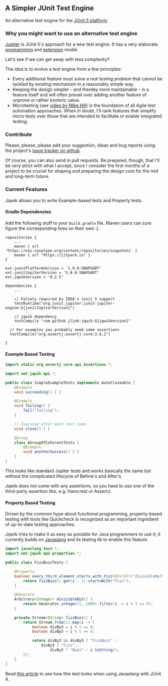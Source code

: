 ## A Simpler JUnit Test Engine

An alternative test engine for the
[JUnit 5 platform](http://junit.org/junit5/docs/current/api/org/junit/platform/engine/TestEngine.html)

### Why you might want to use an alternative test engine

[Jupiter](http://junit.org/junit5/docs/current/user-guide/) is JUnit 5's approach for a new test engine.
It has a very elaborate [programming](http://junit.org/junit5/docs/current/user-guide/#writing-tests)
and [extension](http://junit.org/junit5/docs/current/user-guide/#extensions) model.

Let's see if we can get away with less complexity?

The idea is to evolve a test engine from a few principles:

- Every additional feature must solve a _real testing problem_ that cannot be
  tackled by existing mechanism in a reasonably simple way.
- Keeping the design simpler - and thereby more maintainable - is a feature
  itself and will often prevail over adding another feature of unprove or rather
  esoteric value.
- Microtesting (see [video by Mike Hill](https://www.youtube.com/watch?v=H3LOyuqhaJA))
  is the foundation of all Agile test automation approaches. When in doubt,
  I'll rank features that simplify micro tests over those that are intended
  to facilitate or enable integrated testing.

### Contribute

Please, please, please add your suggestion, ideas and bug reports using the project's
[issue tracker on github](https://github.com/jlink/jqwik/issues).

Of course, you can also send in pull requests. Be prepared, though, that
I'll be very strict with what I accept, since I consider
the first months of a project to be crucial for shaping and preparing the design core
for the mid and long-term future.

### Current Features

Jqwik allows you to write Example-based tests and Property tests.

#### Gradle Dependencies

Add the following stuff to your `build.gradle` file.
Maven users can sure figure the corresponding lines on their own :).

```
repositories {
    ...
	maven { url 'https://oss.sonatype.org/content/repositories/snapshots' }
	maven { url "https://jitpack.io" }
}

ext.junitPlatformVersion = '1.0.0-SNAPSHOT'
ext.junitJupiterVersion = '5.0.0-SNAPSHOT'
ext.jqwikVersion = '0.2.5'

dependencies {
    ...

	// Falsely required by IDEA's Junit 5 support
	testRuntime("org.junit.jupiter:junit-jupiter-engine:${junitJupiterVersion}")

	// jqwik dependency
	testCompile "com.github.jlink:jqwik:${jqwikVersion}"

  // For examples you probably need some assertions
  testCompile("org.assertj:assertj-core:3.6.2")

}

```

#### Example Based Testing

```java
import static org.assertj.core.api.Assertions.*;

import net.jqwik.api.*;

public class SimpleExampleTests implements AutoCloseable {
	@Example
	void succeeding() { }

	@Example
	void failing() {
		fail("failing");
	}

	// Executed after each test case
	void close() { }

	@Group
	class AGroupOfCoherentTests {
		@Example
		void anotherSuccess() { }
	}
}
```
This looks like standard Jupiter tests and works basically the same but without
the complicated lifecycle of Before's and After's.

Jqwik does not come with any assertions, so you have to use one of the
third-party assertion libs, e.g. Hamcrest or AssertJ.


#### Property Based Testing

Driven by the common hype about functional programming,
property-based testing with tools like Quickcheck is recognized as an
important ingredient of  up-to-date testing approaches.

Jqwik tries to make it as easy as possible
for Java programmers to use it; it currently builds on [Javaslang](http://www.javaslang.io/)
and its testing lib to enable this feature.

```java
import javaslang.test.*;
import net.jqwik.api.properties.*;

public class FizzBuzzTests {

	@Property
	boolean every_third_element_starts_with_Fizz(@ForAll("divisibleBy3") int i) {
		return fizzBuzz().get(i - 1).startsWith("Fizz");
	}

	@Generate
	Arbitrary<Integer> divisibleBy3() {
		return Generator.integer(1, 1000).filter(i -> i % 3 == 0);
	}

	private Stream<String> fizzBuzz() {
		return Stream.from(1).map(i -> {
			boolean divBy3 = i % 3 == 0;
			boolean divBy5 = i % 5 == 0;

			return divBy3 && divBy5 ? "FizzBuzz" :
				divBy3 ? "Fizz" :
					divBy5 ? "Buzz" : i.toString();
		});
	}
}
```

Read [this article](https://www.sitepoint.com/property-based-testing-with-javaslang/)
to see how this test looks when using Javaslang with JUnit 4.
